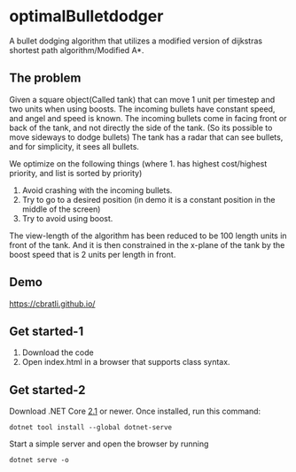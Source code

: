 # optimalBulletdodger
A bullet dodging algorithm that utilizes a modified version of dijkstras shortest path algorithm/Modified A*.

## The problem
Given a square object(Called tank) that can move 1 unit per timestep and two units when using boosts.
The incoming bullets have constant speed, and angel and speed is known.
The incoming bullets come in facing front or back of the tank, and not directly the side of the tank. (So its possible to move sideways to dodge bullets)
The tank has a radar that can see bullets, and for simplicity, it sees all bullets.

We optimize on the following things (where 1. has highest cost/highest priority, and list is sorted by priority)
1. Avoid crashing with the incoming bullets.
2. Try to go to a desired position (in demo it is a constant position in the middle of the screen)
3. Try to avoid using boost.

The view-length of the algorithm has been reduced to be 100 length units in front of the tank. And it is then constrained in the
x-plane of the tank by the boost speed that is 2 units per length in front.

## Demo
https://cbratli.github.io/

## Get started-1
1) Download the code
2) Open index.html in a browser that supports class syntax.

## Get started-2

Download .NET Core [2.1](https://get.dot.net) or newer.
Once installed, run this command:

```
dotnet tool install --global dotnet-serve
```

Start a simple server and open the browser by running

```
dotnet serve -o
```
